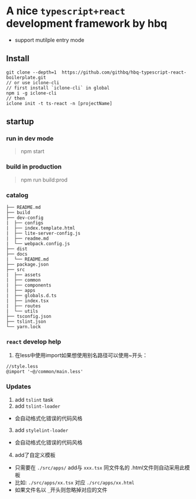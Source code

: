 # A nice `typescript+react` development framework by hbq
  - support  mutilple entry mode
## Install
```
git clone --depth=1  https://github.com/githbq/hbq-typescript-react-boilerplate.git
// or use iclone-cli
// first install `iclone-cli` in global
npm i -g iclone-cli
// then
iclone init -t ts-react -n [projectName]
```

## startup

### run in dev mode

> npm start

### build in production

> npm run build:prod

### catalog

```
├── README.md
├── build
├── dev-config
|  ├── configs
|  ├── index.template.html
|  ├── lite-server-config.js
|  ├── readme.md
|  └── webpack.config.js
├── dist
├── docs
|  └── README.md
├── package.json
├── src
|  ├── assets
|  ├── common
|  ├── components
|  ├── apps
|  ├── globals.d.ts
|  ├── index.tsx
|  ├── routes
|  └── utils
├── tsconfig.json
├── tslint.json
└── yarn.lock
```

### `react` develop help
1. 在less中使用import如果想使用别名路径可以使用~开头：
```
//style.less
@import '~@/common/main.less'
```
### Updates
1. add `tslint` task
2. add `tslint-loader`
  - 会自动格式化错误的代码风格
3. add `stylelint-loader`
  - 会自动格式化错误的代码风格
4. add了自定义模板
  - 只需要在 `./src/apps/` add与 `xxx.tsx` 同文件名的 .html文件则自动采用此模板
  - 比如: `./src/apps/xx.tsx` 对应  `./src/apps/xx.html`
  - 如果文件名以 `_`开头则忽略掉对应的文件
